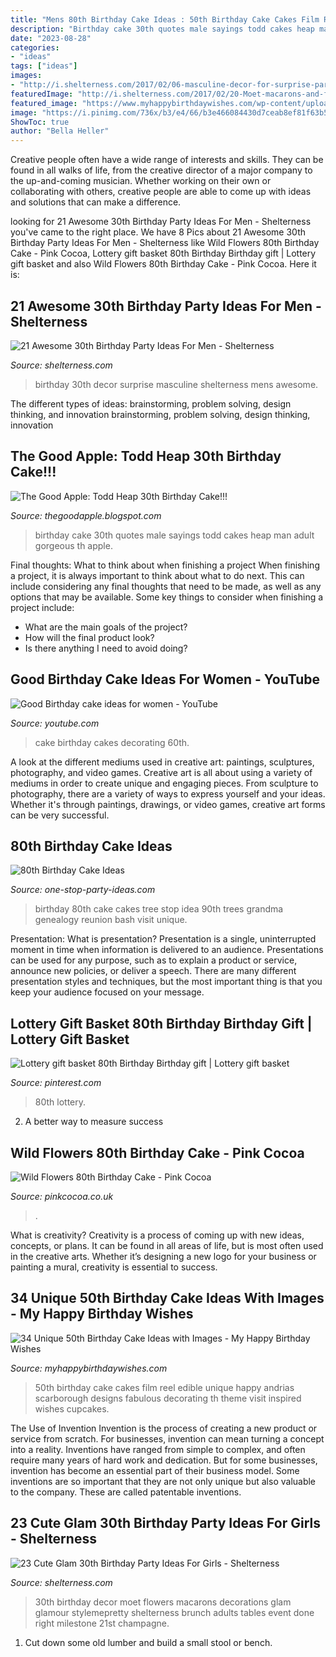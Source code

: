 ```yaml
---
title: "Mens 80th Birthday Cake Ideas : 50th Birthday Cake Cakes Film Reel Edible Unique Happy Andrias Scarborough Designs Fabulous Decorating Th Theme Visit Inspired Wishes Cupcakes"
description: "Birthday cake 30th quotes male sayings todd cakes heap man adult gorgeous th apple"
date: "2023-08-28"
categories:
- "ideas"
tags: ["ideas"]
images:
- "http://i.shelterness.com/2017/02/06-masculine-decor-for-surprise-party-mens-30th-birthday.jpg"
featuredImage: "http://i.shelterness.com/2017/02/20-Moet-macarons-and-flowers-for-30th-birthday-party-decor.jpg"
featured_image: "https://www.myhappybirthdaywishes.com/wp-content/uploads/2016/09/film-reel-50th-birthday-cakes.jpg"
image: "https://i.pinimg.com/736x/b3/e4/66/b3e466084430d7ceab8ef81f63b5f663.jpg"
ShowToc: true
author: "Bella Heller"
---
```



Creative people often have a wide range of interests and skills. They can be found in all walks of life, from the creative director of a major company to the up-and-coming musician. Whether working on their own or collaborating with others, creative people are able to come up with ideas and solutions that can make a difference.

	

		
looking for 21 Awesome 30th Birthday Party Ideas For Men - Shelterness you've came to the right place. We have 8 Pics about 21 Awesome 30th Birthday Party Ideas For Men - Shelterness like Wild Flowers 80th Birthday Cake - Pink Cocoa, Lottery gift basket 80th Birthday Birthday gift | Lottery gift basket and also Wild Flowers 80th Birthday Cake - Pink Cocoa. Here it is:
		
    
## 21 Awesome 30th Birthday Party Ideas For Men - Shelterness

<img loading=lazy src="http://i.shelterness.com/2017/02/06-masculine-decor-for-surprise-party-mens-30th-birthday.jpg" onerror="this.onerror=null;this.src='https://tse3.mm.bing.net/th?id=OIP.ZfLyTnOENfuo5ZbQCAvAEgHaE7&amp;pid=15.1';" alt="21 Awesome 30th Birthday Party Ideas For Men - Shelterness">

_Source: shelterness.com_

>birthday 30th decor surprise masculine shelterness mens awesome. 

	

The different types of ideas: brainstorming, problem solving, design thinking, and innovation
brainstorming, problem solving, design thinking, innovation

    
## The Good Apple: Todd Heap 30th Birthday Cake!!!

<img loading=lazy src="http://3.bp.blogspot.com/_MJabODwwS5M/S-s2Ra905II/AAAAAAAACYE/wLlerluam-M/s1600/Heap+Party-2698.jpg" onerror="this.onerror=null;this.src='https://tse3.mm.bing.net/th?id=OIP.S0RdyG5wL_ObK8JCpZUfjgHaLI&amp;pid=15.1';" alt="The Good Apple: Todd Heap 30th Birthday Cake!!!">

_Source: thegoodapple.blogspot.com_

>birthday cake 30th quotes male sayings todd cakes heap man adult gorgeous th apple. 

	

Final thoughts: What to think about when finishing a project
When finishing a project, it is always important to think about what to do next. This can include considering any final thoughts that need to be made, as well as any options that may be available. Some key things to consider when finishing a project include:
- What are the main goals of the project?
- How will the final product look?
- Is there anything I need to avoid doing?

    
## Good Birthday Cake Ideas For Women - YouTube

<img loading=lazy src="https://i.ytimg.com/vi/dV3JKIGJqo4/hqdefault.jpg" onerror="this.onerror=null;this.src='https://tse2.mm.bing.net/th?id=OIP.GOgaAxXa8WwupG4iXwHXSwHaFj&amp;pid=15.1';" alt="Good Birthday cake ideas for women - YouTube">

_Source: youtube.com_

>cake birthday cakes decorating 60th. 

	

A look at the different mediums used in creative art: paintings, sculptures, photography, and video games.
Creative art is all about using a variety of mediums in order to create unique and engaging pieces. From sculpture to photography, there are a variety of ways to express yourself and your ideas. Whether it's through paintings, drawings, or video games, creative art forms can be very successful.

    
## 80th Birthday Cake Ideas

<img loading=lazy src="http://www.one-stop-party-ideas.com/images/80th-Birthday-Cake-Ideas-Family-Tree.jpg" onerror="this.onerror=null;this.src='https://tse1.mm.bing.net/th?id=OIP.jVHTHLy6UroHIxj0eOWNoAAAAA&amp;pid=15.1';" alt="80th Birthday Cake Ideas">

_Source: one-stop-party-ideas.com_

>birthday 80th cake cakes tree stop idea 90th trees grandma genealogy reunion bash visit unique. 

	

Presentation: What is presentation?
Presentation is a single, uninterrupted moment in time when information is delivered to an audience. Presentations can be used for any purpose, such as to explain a product or service, announce new policies, or deliver a speech. There are many different presentation styles and techniques, but the most important thing is that you keep your audience focused on your message.

    
## Lottery Gift Basket 80th Birthday Birthday Gift | Lottery Gift Basket

<img loading=lazy src="https://i.pinimg.com/736x/b3/e4/66/b3e466084430d7ceab8ef81f63b5f663.jpg" onerror="this.onerror=null;this.src='https://tse2.mm.bing.net/th?id=OIP.21eao4ZK2Tk1l8A9bUblTwHaJ3&amp;pid=15.1';" alt="Lottery gift basket 80th Birthday Birthday gift | Lottery gift basket">

_Source: pinterest.com_

>80th lottery. 

	

2. A better way to measure success

    
## Wild Flowers 80th Birthday Cake - Pink Cocoa

<img loading=lazy src="http://pinkcocoa.co.uk/www_pcc/wp-content/uploads/2020/04/P1490833a.jpg" onerror="this.onerror=null;this.src='https://tse4.mm.bing.net/th?id=OIP.Lng9yvhOcj3KYNxzV4gyzgHaJ-&amp;pid=15.1';" alt="Wild Flowers 80th Birthday Cake - Pink Cocoa">

_Source: pinkcocoa.co.uk_

>. 

	

What is creativity?
Creativity is a process of coming up with new ideas, concepts, or plans. It can be found in all areas of life, but is most often used in the creative arts. Whether it’s designing a new logo for your business or painting a mural, creativity is essential to success.

    
## 34 Unique 50th Birthday Cake Ideas With Images - My Happy Birthday Wishes

<img loading=lazy src="https://www.myhappybirthdaywishes.com/wp-content/uploads/2016/09/film-reel-50th-birthday-cakes.jpg" onerror="this.onerror=null;this.src='https://tse3.mm.bing.net/th?id=OIP.Ye_YtOz9iWHMxOSRdnx9yQHaJ6&amp;pid=15.1';" alt="34 Unique 50th Birthday Cake Ideas with Images - My Happy Birthday Wishes">

_Source: myhappybirthdaywishes.com_

>50th birthday cake cakes film reel edible unique happy andrias scarborough designs fabulous decorating th theme visit inspired wishes cupcakes. 

	

The Use of Invention
Invention is the process of creating a new product or service from scratch. For businesses, invention can mean turning a concept into a reality. Inventions have ranged from simple to complex, and often require many years of hard work and dedication. But for some businesses, invention has become an essential part of their business model. Some inventions are so important that they are not only unique but also valuable to the company. These are called patentable inventions.

    
## 23 Cute Glam 30th Birthday Party Ideas For Girls - Shelterness

<img loading=lazy src="http://i.shelterness.com/2017/02/20-Moet-macarons-and-flowers-for-30th-birthday-party-decor.jpg" onerror="this.onerror=null;this.src='https://tse1.mm.bing.net/th?id=OIP.6OuU0XQCU2lfAIESgaV98AHaLG&amp;pid=15.1';" alt="23 Cute Glam 30th Birthday Party Ideas For Girls - Shelterness">

_Source: shelterness.com_

>30th birthday decor moet flowers macarons decorations glam glamour stylemepretty shelterness brunch adults tables event done right milestone 21st champagne. 

	

1. Cut down some old lumber and build a small stool or bench.

